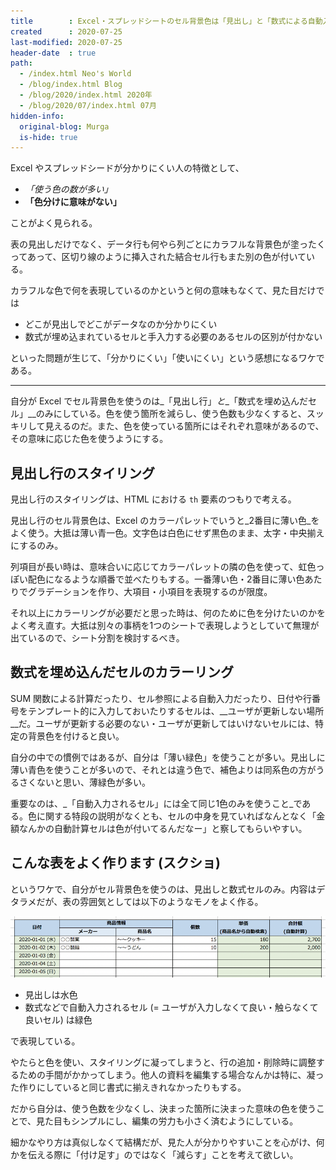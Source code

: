 ```yaml
---
title        : Excel・スプレッドシートのセル背景色は「見出し」と「数式による自動入力」セルにのみ使う
created      : 2020-07-25
last-modified: 2020-07-25
header-date  : true
path:
  - /index.html Neo's World
  - /blog/index.html Blog
  - /blog/2020/index.html 2020年
  - /blog/2020/07/index.html 07月
hidden-info:
  original-blog: Murga
  is-hide: true
---
```


Excel やスプレッドシードが分かりにくい人の特徴として、

- _「使う色の数が多い」_
- __「色分けに意味がない」__

ことがよく見られる。

表の見出しだけでなく、データ行も何やら列ごとにカラフルな背景色が塗ったくってあって、区切り線のように挿入された結合セル行もまた別の色が付いている。

カラフルな色で何を表現しているのかというと何の意味もなくて、見た目だけでは

- どこが見出しでどこがデータなのか分かりにくい
- 数式が埋め込まれているセルと手入力する必要のあるセルの区別が付かない

といった問題が生じて、「分かりにくい」「使いにくい」という感想になるワケである。

---

自分が Excel でセル背景色を使うのは_「見出し行」_と__「数式を埋め込んだセル」__のみにしている。色を使う箇所を減らし、使う色数も少なくすると、スッキリして見えるのだ。また、色を使っている箇所にはそれぞれ意味があるので、その意味に応じた色を使うようにする。

## 見出し行のスタイリング

見出し行のスタイリングは、HTML における `th` 要素のつもりで考える。

見出し行のセル背景色は、Excel のカラーパレットでいうと_2番目に薄い色_をよく使う。大抵は薄い青一色。文字色は白色にせず黒色のまま、太字・中央揃えにするのみ。

列項目が長い時は、意味合いに応じてカラーパレットの隣の色を使って、虹色っぽい配色になるような順番で並べたりもする。一番薄い色・2番目に薄い色あたりでグラデーションを作り、大項目・小項目を表現するのが限度。

それ以上にカラーリングが必要だと思った時は、何のために色を分けたいのかをよく考え直す。大抵は別々の事柄を1つのシートで表現しようとしていて無理が出ているので、シート分割を検討するべき。

## 数式を埋め込んだセルのカラーリング

SUM 関数による計算だったり、セル参照による自動入力だったり、日付や行番号をテンプレート的に入力しておいたりするセルは、__ユーザが更新しない場所__だ。ユーザが更新する必要のない・ユーザが更新してはいけないセルには、特定の背景色を付けると良い。

自分の中での慣例ではあるが、自分は「薄い緑色」を使うことが多い。見出しに薄い青色を使うことが多いので、それとは違う色で、補色よりは同系色の方がうるさくないと思い、薄緑色が多い。

重要なのは、_「自動入力されるセル」には全て同じ1色のみを使うこと_である。色に関する特段の説明がなくとも、セルの中身を見ていればなんとなく「金額なんかの自動計算セルは色が付いてるんだなー」と察してもらいやすい。

## こんな表をよく作ります (スクショ)

というワケで、自分がセル背景色を使うのは、見出しと数式セルのみ。内容はデタラメだが、表の雰囲気としては以下のようなモノをよく作る。

![サンプル表](./25-01-01.png)

- 見出しは水色
- 数式などで自動入力されるセル (= ユーザが入力しなくて良い・触らなくて良いセル) は緑色

で表現している。

やたらと色を使い、スタイリングに凝ってしまうと、行の追加・削除時に調整するための手間がかかってしまう。他人の資料を編集する場合なんかは特に、凝った作りにしていると同じ書式に揃えきれなかったりもする。

だから自分は、使う色数を少なくし、決まった箇所に決まった意味の色を使うことで、見た目もシンプルにし、編集の労力も小さく済むようにしている。

細かなやり方は真似しなくて結構だが、見た人が分かりやすいことを心がけ、何かを伝える際に「付け足す」のではなく「減らす」ことを考えて欲しい。

